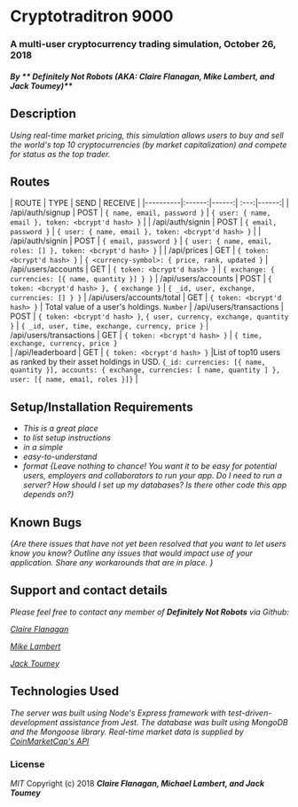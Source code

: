 # Cryptotraditron 9000

### A multi-user cryptocurrency trading simulation, October 26, 2018

##### By _** Definitely Not Robots (AKA: Claire Flanagan, Mike Lambert, and Jack Toumey)**_

## Description
_Using real-time market pricing, this simulation allows users to buy and sell the world's top 10 cryptocurrencies (by market capitalization) and compete for status as the top trader._

## Routes

| ROUTE | TYPE | SEND | RECEIVE |
|----------|:------:|------:| :---:|------:|
| /api/auth/signup | POST | `{ name, email, password }` | `{ user: { name, email }, token: <bcrypt'd hash> }` |
| /api/auth/signin | POST | `{ email, password }` | `{ user: { name, email }, token: <bcrypt'd hash> }` |
| /api/auth/signin | POST | `{ email, password }` | `{ user: { name, email, roles: [] }, token: <bcrypt'd hash> }` |
| /api/prices | GET | `{ token: <bcrypt'd hash> }` | `{ <currency-symbol>: { price, rank, updated }` 
| /api/users/accounts | GET | `{ token: <bcrypt'd hash> }` | `{ exchange: { currencies: [{ name, quantity }] } }` 
| /api/users/accounts | POST | `{ token: <bcrypt'd hash> }, { exchange }` | `{ _id, user, exchange, currencies: [] } }` 
| /api/users/accounts/total | GET | `{ token: <bcrypt'd hash> }` | Total value of a user's holdings. `Number` 
| /api/users/transactions | POST | `{ token: <bcrypt'd hash> }`, `{ user, currency, exchange, quantity }` | `{ _id, user, time, exchange, currency, price }`
| /api/users/transactions | GET | `{ token: <bcrypt'd hash> }` | `{ time, exchange, currency, price }`  
| /api/leaderboard | GET | `{ token: <bcrypt'd hash> }` |List of top10 users as ranked by their asset holdings in USD. `{_id: currencies: [{ name, quantity }], accounts: { exchange, currencies: [ name, quantity ] }, user: [{ name, email, roles }]}` |



## Setup/Installation Requirements
* _This is a great place_
* _to list setup instructions_
* _in a simple_
* _easy-to-understand_
* _format_
_{Leave nothing to chance! You want it to be easy for potential users, employers and collaborators to run your app. Do I need to run a server? How should I set up my databases? Is there other code this app depends on?}_

## Known Bugs
_{Are there issues that have not yet been resolved that you want to let users know you know?  Outline any issues that would impact use of your application.  Share any workarounds that are in place. }_

## Support and contact details
_Please feel free to contact any member of **Definitely Not Robots** via Github:_

_[Claire Flanagan](https://github.com/R-i-t-a)_

_[Mike Lambert](https://github.com/MikeBLambert)_

_[Jack Toumey](https://github.com/miloofcroton)_

## Technologies Used
_The server was built using Node's Express framework with test-driven-development assistance from Jest. The database was built using MongoDB and the Mongoose library. Real-time market data is supplied by [CoinMarketCap's API](https://pro.coinmarketcap.com/api/v1#section/Introduction)_

### License
*MIT*
Copyright (c) 2018 **_Claire Flanagan, Michael Lambert, and Jack Toumey_**



